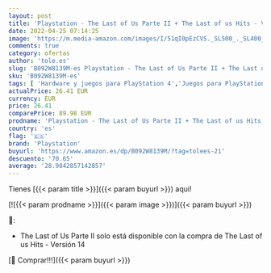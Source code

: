 ```yaml
---
layout: post
title: 'Playstation - The Last of Us Parte II + The Last of us Hits - Versión 14'
date: 2022-04-25 07:14:25
image: 'https://m.media-amazon.com/images/I/51qI0pEzCVS._SL500_._SL400_.jpg'
comments: true
category: ofertas
author: 'tole.es'
slug: 'B092W8139M-es Playstation - The Last of Us Parte II + The Last of us...'
sku: 'B092W8139M-es'
tags: [ 'Hardware y juegos para PlayStation 4','Juegos para PlayStation 4','Videojuegos','playstation','🇪🇸', ]
actualPrice: 26.41 EUR
currency: EUR
price: 26.41
comparePrice: 89.98 EUR
prodname: 'Playstation - The Last of Us Parte II + The Last of us Hits - Versión 14'
country: 'es'
flag: '🇪🇸'
brand: 'Playstation'
buyurl: 'https://www.amazon.es/dp/B092W8139M/?tag=tolees-21'
descuento: '70.65'
average: '28.9842857142857'
---
```


Tienes [{{< param title >}}]({{< param buyurl >}}) aqui!

[![{{< param prodname >}}]({{< param image >}})]({{< param buyurl >}})

🔎:

- The Last of Us Parte II solo está disponible con la compra de The Last of us Hits - Versión 14

[🛒 Comprar!!!]({{< param buyurl >}})
